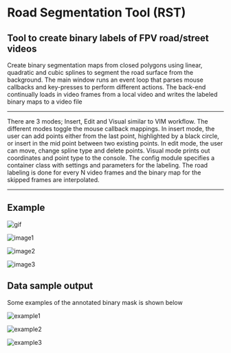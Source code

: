# Road Segmentation Tool (RST)

## Tool to create binary labels of FPV road/street videos

Create binary segmentation maps from closed polygons using linear, quadratic and cubic splines to segment the road surface from the background. The main window runs an event loop that parses mouse callbacks and key-presses to perform different actions. The back-end continually loads in video frames from a local video and writes the labeled binary maps to a video file

---

There are 3 modes; Insert, Edit and Visual similar to VIM workflow. The different modes toggle the mouse callback mappings. In insert mode, the user can add points either from the last point, highlighted by a black circle, or insert in the mid point between two existing points. In edit mode, the user can move, change spline type and delete points. Visual mode prints out coordinates and point type to the console. The config module specifies a container class with settings and parameters for the labeling. The road labeling is done for every N video frames and the binary map for the skipped frames are interpolated.

---

## **Example**

![gif](https://i.imgur.com/YTKJCPz.gif)

![image1](https://i.imgur.com/buGHTAG.png)

![image2](https://i.imgur.com/MSgpsXX.png)

![image3](https://i.imgur.com/ALxZfjm.png)

## **Data sample output**

Some examples of the annotated binary mask is shown below

![example1](https://i.imgur.com/mCBQwDW)

![example2](https://i.imgur.com/9Kf2GHz)

![example3](https://i.imgur.com/VHGmrVw)
